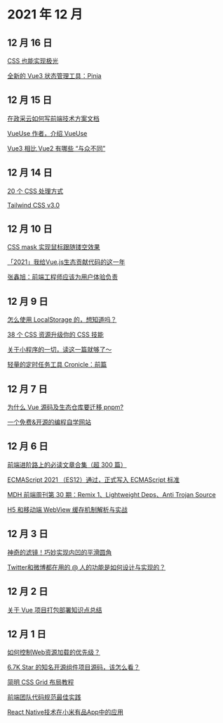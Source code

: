 # 2021 年 12 月

## 12 月 16 日

[CSS 也能实现极光](https://mp.weixin.qq.com/s/7Fagey4EY1D3SlnyBY3eIQ) <Badge type="tip" text="技术" />

[全新的 Vue3 状态管理工具：Pinia](https://mp.weixin.qq.com/s/4B-ZzOXdYrF-Auvm_wWBVQ) <Badge type="tip" text="技术" />

## 12 月 15 日

[在政采云如何写前端技术方案文档](https://mp.weixin.qq.com/s/UYZeA3XCJzpErH5qxMRrXQ) <Badge type="tip" text="文章" />

[VueUse 作者，介绍 VueUse](https://www.bilibili.com/video/BV1x54y1V7H6) <Badge type="tip" text="视频" />

[Vue3 相比 Vue2 有哪些 “与众不同”](https://mp.weixin.qq.com/s/Jouxkt4XyCOKTnEnMbl6Ig) <Badge type="tip" text="技术" />

## 12 月 14 日

[20 个 CSS 处理方式](https://mp.weixin.qq.com/s/KijBrbRWoC-52GpmxrA_Qg) <Badge type="tip" text="技术" />

[Tailwind CSS v3.0](https://tailwindcss.com/blog/tailwindcss-v3) <Badge type="tip" text="新闻" />

## 12 月 10 日

[CSS mask 实现鼠标跟随镂空效果](https://mp.weixin.qq.com/s/Hs8AQ55VMSAqrftigP5FSA) <Badge type="tip" text="技术" />

[「2021」我给Vue.js生态贡献代码的这一年](https://zhuanlan.zhihu.com/p/441465938) <Badge type="tip" text="文章" />

[张鑫旭：前端工程师应该为用户体验负责](https://mp.weixin.qq.com/s/CoqW5x9vMN87U3h5fuEoSw) <Badge type="tip" text="文章" />

## 12 月 9 日

[怎么使用 LocalStorage 的，想知道吗？](https://mp.weixin.qq.com/s/xu2_oAV8S46j2x7A8rVQlw) <Badge type="tip" text="文章" />

[38 个 CSS 资源升级你的 CSS 技能](https://mp.weixin.qq.com/s/MhfB2ijoe7VVjt_1bHvUAA) <Badge type="tip" text="文章" />

[关于小程序的一切，读这一篇就够了～](https://mp.weixin.qq.com/s/5nQqBFFWwxtcf8S2Ba9PRA) <Badge type="tip" text="文章" />

[轻量的定时任务工具 Cronicle：前篇](https://zhuanlan.zhihu.com/p/441567469?utm_source=wechat_timeline&utm_medium=social&utm_oi=28269126615040) <Badge type="tip" text="技术" />

## 12 月 7 日

[为什么 Vue 源码及生态仓库要迁移 pnpm?](https://mp.weixin.qq.com/s/0PfyRfv23aTF2sV_RY11Fw) <Badge type="tip" text="文章" />

[一个免费&开源的编程自学网站](https://mp.weixin.qq.com/s/1Xu2INcZxeCaXyL8AVAilw) <Badge type="tip" text="文章" />

## 12 月 6 日

[前端进阶路上的必读文章合集（超 300 篇）](https://mp.weixin.qq.com/s/uIBomgyPS8sdbGeDE12_jA) <Badge type="tip" text="文章" />

[ECMAScript 2021 （ES12）通过，正式写入 ECMAScript 标准](https://mp.weixin.qq.com/s/cQnDcZF41osBhwS3Cq24ng) <Badge type="tip" text="文章" />

[MDH 前端周刊第 30 期：Remix 1、Lightweight Deps、Anti Trojan Source](https://github.com/sorrycc/weekly/blob/master/docs/issue-0030.md) <Badge type="tip" text="文章" />

[H5 和移动端 WebView 缓存机制解析与实战](https://mp.weixin.qq.com/s/qHm_dJBhVbv0pJs8Crp77w) <Badge type="tip" text="技术" />

## 12 月 3 日

[神奇的滤镜！巧妙实现内凹的平滑圆角](https://mp.weixin.qq.com/s/imKUBS6j01G0TqrdAWHrpA) <Badge type="tip" text="技术" />

[Twitter和微博都在用的 @ 人的功能是如何设计与实现的？](https://mp.weixin.qq.com/s/YP6H6CHkUd97ThDtEoXzaw) <Badge type="tip" text="技术" />

## 12 月 2 日

[关于 Vue 项目打包部署知识点总结](https://mp.weixin.qq.com/s/vrahio4n5DQW175nPpdCrw) <Badge type="tip" text="技术" />

## 12 月 1 日

[如何控制Web资源加载的优先级？](https://mp.weixin.qq.com/s/FGoSabM0QFCt2Mb1w_wimA) <Badge type="tip" text="技术" />

[6.7K Star 的知名开源组件项目源码，该怎么看？](https://mp.weixin.qq.com/s/DnP5KH4JfCghwoSjYs1nMQ) <Badge type="tip" text="技术" />

[简明 CSS Grid 布局教程](https://mp.weixin.qq.com/s/AUIGC7C_TYhDNg_ADlZ7Pg) <Badge type="tip" text="技术" />

[前端团队代码规范最佳实践](https://mp.weixin.qq.com/s/uVl-L-YB1KJdfnWPLBB7xw) <Badge type="tip" text="文章" />

[React Native技术在小米有品App中的应用](https://mp.weixin.qq.com/s/gh40dlsv4UhW6ZBoTaVFvA) <Badge type="tip" text="文章" />

